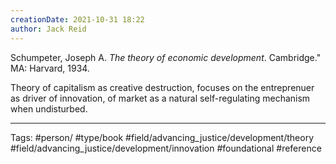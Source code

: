 ```yaml
---
creationDate: 2021-10-31 18:22
author: Jack Reid
---
```


Schumpeter, Joseph A. *The theory of economic development*. Cambridge." MA: Harvard, 1934.

Theory of capitalism as creative destruction, focuses on the entreprenuer as driver of innovation, of market as a natural self-regulating mechanism when undisturbed. 


---
Tags:
#person/
#type/book
#field/advancing_justice/development/theory
#field/advancing_justice/development/innovation
#foundational
#reference
